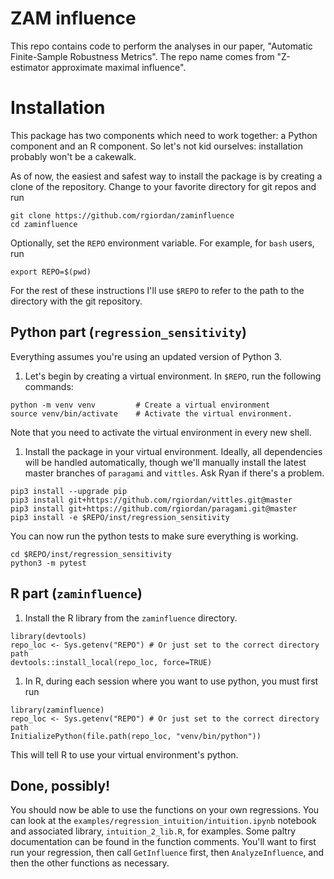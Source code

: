 # ZAM influence

This repo contains code to perform the analyses in our paper,
"Automatic Finite-Sample Robustness Metrics".
The repo name comes from "Z-estimator approximate maximal influence".

# Installation

This package has two components which need to work together: a Python component
and an R component.  So let's not kid ourselves: installation probably won't be
a cakewalk.

As of now, the easiest and safest way to install the package is by creating
a clone of the repository.  Change to your favorite directory for git
repos and run

```
git clone https://github.com/rgiordan/zaminfluence
cd zaminfluence
```

Optionally, set the `REPO` environment variable.  For example, for `bash` users,
run

```
export REPO=$(pwd)
```

For the rest of these instructions I'll use `$REPO` to refer to the path
to the directory with the git repository.

## Python part (`regression_sensitivity`)

Everything assumes you're using an updated version of Python 3.

1. Let's begin by creating a virtual environment.  In `$REPO`, run the following
commands:
```
python -m venv venv         # Create a virtual environment
source venv/bin/activate    # Activate the virtual environment.
```
Note that you need to activate the virtual environment in every new shell.

1. Install the package in your virtual environment.  Ideally, all dependencies
will be handled automatically, though we'll manually install the latest master
branches of `paragami` and `vittles`.  Ask Ryan if there's a problem.
```
pip3 install --upgrade pip
pip3 install git+https://github.com/rgiordan/vittles.git@master
pip3 install git+https://github.com/rgiordan/paragami.git@master
pip3 install -e $REPO/inst/regression_sensitivity
```

You can now run the python tests to make sure everything is working.

```
cd $REPO/inst/regression_sensitivity
python3 -m pytest
```

## R part (`zaminfluence`)

1. Install the R library from the ``zaminfluence`` directory.
```
library(devtools)
repo_loc <- Sys.getenv("REPO") # Or just set to the correct directory path
devtools::install_local(repo_loc, force=TRUE)
```

1. In R, during each session where you want to use python, you must first run
```
library(zaminfluence)
repo_loc <- Sys.getenv("REPO") # Or just set to the correct directory path
InitializePython(file.path(repo_loc, "venv/bin/python"))
```
This will tell R to use your virtual environment's python.

## Done, possibly!

You should now be able to use the functions on your own regressions. You can
look at the `examples/regression_intuition/intuition.ipynb` notebook and
associated library, `intuition_2_lib.R`, for examples. Some paltry documentation
can be found in the function comments. You'll want to first run your regression,
then call `GetInfluence` first, then `AnalyzeInfluence`, and then the other
functions as necessary.
